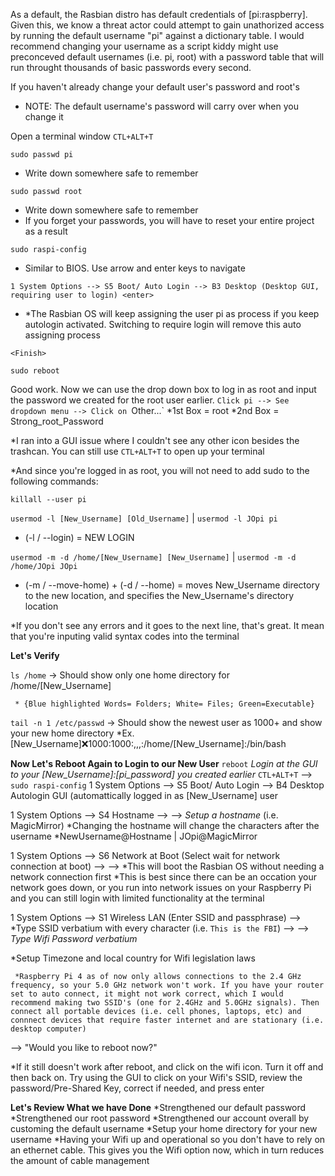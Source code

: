 As a default, the Rasbian distro has default credentials of [pi:raspberry].
Given this, we know a threat actor could attempt to gain unathorized access by running the default username "pi" against a dictionary table.
I would recommend changing your username as a script kiddy might use preconceved default usernames (i.e. pi, root) with a password table that will run throught thousands of basic passwords every second.

If you haven't already change your default user's password and root's
* NOTE: The default username's password will carry over when you change it

Open a terminal window
`CTL+ALT+T`

`sudo passwd pi`
* Write down somewhere safe to remember

`sudo passwd root`
* Write down somewhere safe to remember
* If you forget your passwords, you will have to reset your entire project as a result

`sudo raspi-config`
* Similar to BIOS. Use arrow and enter keys to navigate

`1 System Options --> S5 Boot/ Auto Login --> B3 Desktop (Desktop GUI, requiring user to login) <enter>`
* *The Rasbian OS will keep assigning the user pi as process if you keep autologin activated. Switching to require login will remove this auto assigning process

`<Finish>`

`sudo reboot`


Good work. Now we can use the drop down box to log in as root and input the password we created for the root user earlier.
`Click pi --> See dropdown menu --> Click on `Other...`
     *1st Box = root
     *2nd Box = Strong_root_Password
     
*I ran into a GUI issue where I couldn't see any other icon besides the trashcan. You can still use `CTL+ALT+T` to open up your terminal

*And since you're logged in as root, you will not need to add sudo to the following commands:

`killall --user pi`

`usermod -l [New_Username] [Old_Username]`  |  `usermod -l JOpi pi`
* (-l / --login) = NEW LOGIN

`usermod -m -d /home/[New_Username] [New_Username]`  |  `usermod -m -d /home/JOpi JOpi`
* (-m / --move-home) + (-d / --home) = moves New_Username directory to the new location, and specifies the New_Username's directory location

*If you don't see any errors and it goes to the next line, that's great. It mean that you're inputing valid syntax codes into the terminal

**Let's Verify**

`ls /home` -> Should show only one home directory for /home/[New_Username]
     
     * {Blue highlighted Words= Folders; White= Files; Green=Executable}

`tail -n 1 /etc/passwd` -> Should show the newest user as 1000+ and show your new home directory
*Ex. [New_Username]:x:1000:1000:,,,:/home/[New_Username]:/bin/bash


**Now Let's Reboot Again to Login to our New User**
`reboot`
*Login at the GUI to your [New_Username]:[pi_password] you created earlier*
 `CTL+ALT+T` --> `sudo raspi-config`
1 System Options --> S5 Boot/ Auto Login --> B4 Desktop Autologin GUI (automattically logged in as [New_Username] user

1 System Options --> S4 Hostname --> <Ok> --> *Setup a hostname* (i.e. MagicMirror)
     *Changing the hostname will change the characters after the username
     *NewUsername@Hostname   |   JOpi@MagicMirror
     
1 System Options --> S6 Network at Boot (Select wait for network connection at boot) --> <No> --> <Ok>
     *This will boot the Rasbian OS without needing a network connection first
     *This is best since there can be an occation your network goes down, or you run into network issues on your Raspberry Pi and you can still login with limited functionality at the terminal

1 System Options --> S1 Wireless LAN (Enter SSID and passphrase) --> *Type SSID verbatium with every character (i.e. `This is the FBI`) --> <Ok> --> *Type Wifi Password verbatium* <Ok>

*Setup Timezone and local country for Wifi legislation laws

     *Raspberry Pi 4 as of now only allows connections to the 2.4 GHz frequency, so your 5.0 GHz network won't work. If you have your router set to auto connect, it might not work correct, which I would recommend making two SSID's (one for 2.4GHz and 5.0GHz signals). Then connect all portable devices (i.e. cell phones, laptops, etc) and connnect devices that require faster internet and are stationary (i.e. desktop computer)
     
<Finish> --> "Would you like to reboot now?" <Yes>

*If it still doesn't work after reboot, and click on the wifi icon. Turn it off and then back on. Try using the GUI to click on your Wifi's SSID, review the password/Pre-Shared Key, correct if needed, and press enter


**Let's Review What we have Done**
*Strengthened our default password
*Strengthened our root password
*Strengthened our account overall by customing the default username
*Setup your home directory for your new username
*Having your Wifi up and operational so you don't have to rely on an ethernet cable. This gives you the Wifi option now, which in turn reduces the amount of cable management
